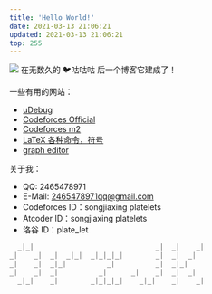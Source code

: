 ```yaml
---
title: 'Hello World!'
date: 2021-03-13 21:06:21
updated: 2021-03-13 21:06:21
top: 255
---
```

![](https://ipcounter.ihcr.top/?mode=2&mail=(2465478971qq@gmail.com)&qq=(2465478971)&gh=(song-jx)&lg=(plate_let))
在无数久的 🐦咕咕咕 后一个博客它建成了！

一些有用的网站：

- [uDebug](https://www.udebug.com/)
- [Codeforces Official](https://t.me/codeforces_official)
- [Codeforces m2](http://m2.codeforces.com)
- [LaTeX 各种命令，符号](https://blog.csdn.net/garfielder007/article/details/51646604)
- [graph editor](https://csacademy.com/app/graph_editor/)

关于我：

- QQ: 2465478971
- E-Mail: 2465478971qq@gmail.com
- Codeforces ID：songjiaxing platelets
- Atcoder ID：songjiaxing platelets
- 洛谷 ID：plate_let

```cpp
  _|_|                              _|  _|    _|  
_|    _|  _|  _|_|  _|_|_|_|        _|  _|  _|    
_|    _|  _|_|          _|          _|  _|_|      
_|    _|  _|          _|      _|    _|  _|  _|    
  _|_|    _|        _|_|_|_|    _|_|    _|    _|
```